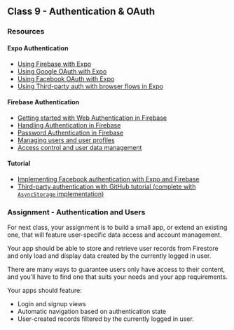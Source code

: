 ## Class 9 - Authentication & OAuth

### Resources

#### Expo Authentication
- [Using Firebase with Expo](https://docs.expo.io/versions/latest/guides/using-firebase/)
- [Using Google OAuth with Expo](https://docs.expo.io/versions/latest/sdk/google/)
- [Using Facebook OAuth with Expo](https://docs.expo.io/versions/v35.0.0/sdk/facebook/)
- [Using Third-party auth with browser flows in Expo](https://docs.expo.io/versions/latest/sdk/auth-session/)

#### Firebase Authentication
- [Getting started with Web Authentication in Firebase](https://firebase.google.com/docs/auth/web/start)
- [Handling Authentication in Firebase](https://firebase.google.com/docs/auth/web/manage-users)
- [Password Authentication in Firebase](https://firebase.google.com/docs/auth/web/password-auth)
- [Managing users and user profiles](https://firebase.google.com/docs/auth/web/manage-users)
- [Access control and user data management](https://firebase.google.com/docs/firestore/solutions/role-based-access)

#### Tutorial
- [Implementing Facebook authentication with Expo and Firebase](https://hackernoon.com/firebase-auth-using-facebook-log-in-on-expo-react-native-2c9f1aaf26b7)
- [Third-party authentication with GitHub tutorial (complete with `AsyncStorage` implementation)](https://blog.expo.io/firebase-github-authentication-with-react-native-2543e32697b4)

### Assignment - Authentication and Users
For next class, your assignment is to build a small app, or extend an existing one, that will feature user-specific data access and account management.

Your app should be able to store and retrieve user records from Firestore and only load and display data created by the currently logged in user.

There are many ways to guarantee users only have access to their content, and you'll have to find one that suits your needs and your app requirements.

Your apps should feature:
- Login and signup views
- Automatic navigation based on authentication state
- User-created records filtered by the currently logged in user.
